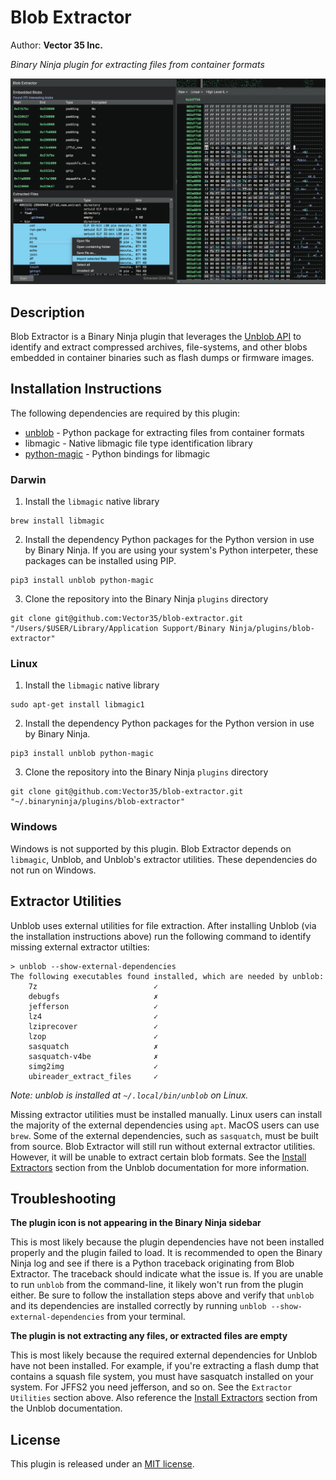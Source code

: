 # Blob Extractor
Author: **Vector 35 Inc.**

_Binary Ninja plugin for extracting files from container formats_

![preview](preview.png)

## Description

Blob Extractor is a Binary Ninja plugin that leverages the [Unblob API](https://github.com/onekey-sec/unblob) to
identify and extract compressed archives, file-systems, and other blobs embedded in container binaries such as flash
dumps or firmware images.

## Installation Instructions

The following dependencies are required by this plugin:

* [unblob](https://github.com/onekey-sec/unblob) - Python package for extracting files from container formats
* libmagic - Native libmagic file type identification library
* [python-magic](https://github.com/ahupp/python-magic) - Python bindings for libmagic

### Darwin

1. Install the `libmagic` native library

```
brew install libmagic
```

2. Install the dependency Python packages for the Python version in use by Binary Ninja. If you are using your system's
Python interpeter, these packages can be installed using PIP.

```
pip3 install unblob python-magic
```

3. Clone the repository into the Binary Ninja `plugins` directory

```
git clone git@github.com:Vector35/blob-extractor.git "/Users/$USER/Library/Application Support/Binary Ninja/plugins/blob-extractor"
```

### Linux

1. Install the `libmagic` native library

```
sudo apt-get install libmagic1
```

2. Install the dependency Python packages for the Python version in use by Binary Ninja.

```
pip3 install unblob python-magic
```

3. Clone the repository into the Binary Ninja `plugins` directory

```
git clone git@github.com:Vector35/blob-extractor.git "~/.binaryninja/plugins/blob-extractor"
```

### Windows

Windows is not supported by this plugin. Blob Extractor depends on `libmagic`, Unblob, and Unblob's extractor utilities.
These dependencies do not run on Windows.

## Extractor Utilities

Unblob uses external utilities for file extraction. After installing Unblob (via the installation instructions above)
run the following command to identify missing external extractor utilties:

```
> unblob --show-external-dependencies
The following executables found installed, which are needed by unblob:
    7z                          ✓
    debugfs                     ✗
    jefferson                   ✓
    lz4                         ✓
    lziprecover                 ✓
    lzop                        ✓
    sasquatch                   ✗
    sasquatch-v4be              ✗
    simg2img                    ✓
    ubireader_extract_files     ✓
```

_Note: unblob is installed at `~/.local/bin/unblob` on Linux._

Missing extractor utilities must be installed manually. Linux users can install the majority of the external
dependencies using `apt`. MacOS users can use `brew`. Some of the external dependencies, such as `sasquatch`, must be
built from source. Blob Extractor will still run without external extractor utilities. However, it will be unable to
extract certain blob formats. See the [Install Extractors](https://unblob.org/installation/#install-extractors) section
from the Unblob documentation for more information.

## Troubleshooting

**The plugin icon is not appearing in the Binary Ninja sidebar**

This is most likely because the plugin dependencies have not been installed properly and the plugin failed to load. It
is recommended to open the Binary Ninja log and see if there is a Python traceback originating from Blob Extractor. The
traceback should indicate what the issue is. If you are unable to run `unblob` from the command-line, it likely won't
run from the plugin either. Be sure to follow the installation steps above and verify that `unblob` and its dependencies
are installed correctly by running `unblob --show-external-dependencies` from your terminal.

**The plugin is not extracting any files, or extracted files are empty**

This is most likely because the required external dependencies for Unblob have not been installed. For example, if
you're extracting a flash dump that contains a squash file system, you must have sasquatch installed on your system. For
JFFS2 you need jefferson, and so on. See the `Extractor Utilities` section above. Also reference the
[Install Extractors](https://unblob.org/installation/#install-extractors) section from the Unblob documentation.

## License

This plugin is released under an [MIT license](./LICENSE).

